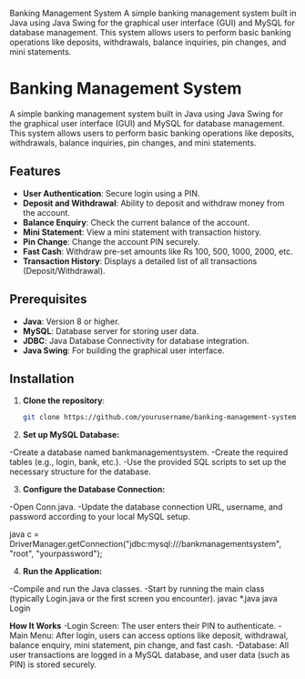 Banking Management System
A simple banking management system built in Java using Java Swing for the graphical user interface (GUI) and MySQL for database management. This system allows users to perform basic banking operations like deposits, withdrawals, balance inquiries, pin changes, and mini statements.

# Banking Management System

A simple banking management system built in Java using Java Swing for the graphical user interface (GUI) and MySQL for database management. This system allows users to perform basic banking operations like deposits, withdrawals, balance inquiries, pin changes, and mini statements.

## Features

- **User Authentication**: Secure login using a PIN.
- **Deposit and Withdrawal**: Ability to deposit and withdraw money from the account.
- **Balance Enquiry**: Check the current balance of the account.
- **Mini Statement**: View a mini statement with transaction history.
- **Pin Change**: Change the account PIN securely.
- **Fast Cash**: Withdraw pre-set amounts like Rs 100, 500, 1000, 2000, etc.
- **Transaction History**: Displays a detailed list of all transactions (Deposit/Withdrawal).

## Prerequisites

- **Java**: Version 8 or higher.
- **MySQL**: Database server for storing user data.
- **JDBC**: Java Database Connectivity for database integration.
- **Java Swing**: For building the graphical user interface.

## Installation

1. **Clone the repository**:

   ```bash
   git clone https://github.com/yourusername/banking-management-system.git

2. **Set up MySQL Database:**

-Create a database named bankmanagementsystem.
-Create the required tables (e.g., login, bank, etc.).
-Use the provided SQL scripts to set up the necessary structure for the database.

3. **Configure the Database Connection:**

-Open Conn.java.
-Update the database connection URL, username, and password according to your local MySQL setup.

java
c = DriverManager.getConnection("jdbc:mysql:///bankmanagementsystem", "root", "yourpassword");

4. **Run the Application:**

-Compile and run the Java classes.
-Start by running the main class (typically Login.java or the first screen you encounter).
javac *.java
java Login

**How It Works**
-Login Screen: The user enters their PIN to authenticate.
-Main Menu: After login, users can access options like deposit, withdrawal, balance enquiry, mini statement, pin change, and fast cash.
-Database: All user transactions are logged in a MySQL database, and user data (such as PIN) is stored securely.






